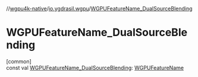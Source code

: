 //[wgpu4k-native](../../index.md)/[io.ygdrasil.wgpu](index.md)/[WGPUFeatureName_DualSourceBlending](-w-g-p-u-feature-name_-dual-source-blending.md)

# WGPUFeatureName_DualSourceBlending

[common]\
const val [WGPUFeatureName_DualSourceBlending](-w-g-p-u-feature-name_-dual-source-blending.md): [WGPUFeatureName](-w-g-p-u-feature-name/index.md)